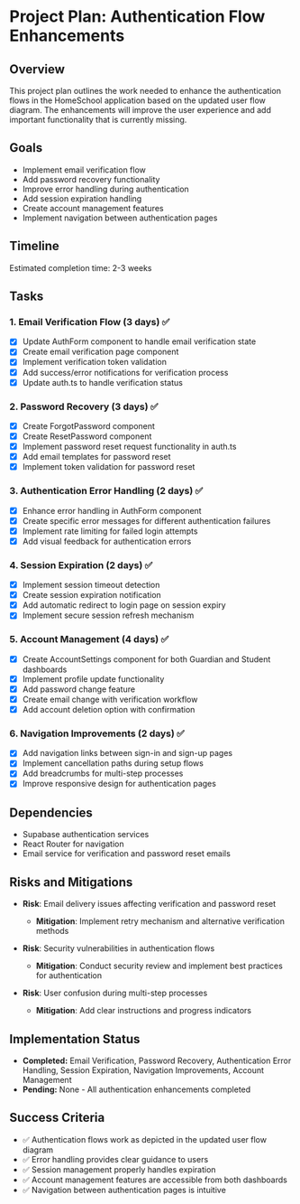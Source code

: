 # Project Plan: Authentication Flow Enhancements

## Overview
This project plan outlines the work needed to enhance the authentication flows in the HomeSchool application based on the updated user flow diagram. The enhancements will improve the user experience and add important functionality that is currently missing.

## Goals
- Implement email verification flow
- Add password recovery functionality
- Improve error handling during authentication
- Add session expiration handling
- Create account management features
- Implement navigation between authentication pages

## Timeline
Estimated completion time: 2-3 weeks

## Tasks

### 1. Email Verification Flow (3 days) ✅
- [x] Update AuthForm component to handle email verification state
- [x] Create email verification page component
- [x] Implement verification token validation
- [x] Add success/error notifications for verification process
- [x] Update auth.ts to handle verification status

### 2. Password Recovery (3 days) ✅
- [x] Create ForgotPassword component
- [x] Create ResetPassword component
- [x] Implement password reset request functionality in auth.ts
- [x] Add email templates for password reset
- [x] Implement token validation for password reset

### 3. Authentication Error Handling (2 days) ✅
- [x] Enhance error handling in AuthForm component
- [x] Create specific error messages for different authentication failures
- [x] Implement rate limiting for failed login attempts
- [x] Add visual feedback for authentication errors

### 4. Session Expiration (2 days) ✅
- [x] Implement session timeout detection
- [x] Create session expiration notification
- [x] Add automatic redirect to login page on session expiry
- [x] Implement secure session refresh mechanism

### 5. Account Management (4 days) ✅
- [x] Create AccountSettings component for both Guardian and Student dashboards
- [x] Implement profile update functionality
- [x] Add password change feature
- [x] Create email change with verification workflow
- [x] Add account deletion option with confirmation

### 6. Navigation Improvements (2 days) ✅
- [x] Add navigation links between sign-in and sign-up pages
- [x] Implement cancellation paths during setup flows
- [x] Add breadcrumbs for multi-step processes
- [x] Improve responsive design for authentication pages

## Dependencies
- Supabase authentication services
- React Router for navigation
- Email service for verification and password reset emails

## Risks and Mitigations
- **Risk**: Email delivery issues affecting verification and password reset
  - **Mitigation**: Implement retry mechanism and alternative verification methods

- **Risk**: Security vulnerabilities in authentication flows
  - **Mitigation**: Conduct security review and implement best practices for authentication

- **Risk**: User confusion during multi-step processes
  - **Mitigation**: Add clear instructions and progress indicators

## Implementation Status
- **Completed:** Email Verification, Password Recovery, Authentication Error Handling, Session Expiration, Navigation Improvements, Account Management
- **Pending:** None - All authentication enhancements completed

## Success Criteria
- ✅ Authentication flows work as depicted in the updated user flow diagram
- ✅ Error handling provides clear guidance to users
- ✅ Session management properly handles expiration
- ✅ Account management features are accessible from both dashboards
- ✅ Navigation between authentication pages is intuitive
